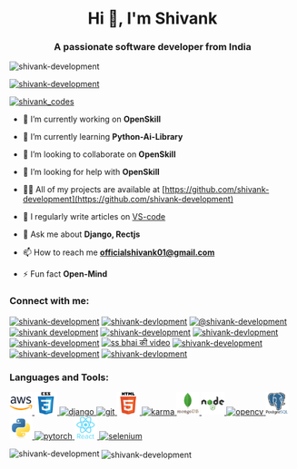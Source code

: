 <h1 align="center">Hi 👋, I'm Shivank</h1>
<h3 align="center">A passionate software developer from India</h3>

<p align="left"> <img src="https://komarev.com/ghpvc/?username=shivank-development&label=Profile%20views&color=0e75b6&style=flat" alt="shivank-development" /> </p>

<p align="left"> <a href="https://github.com/ryo-ma/github-profile-trophy"><img src="https://github-profile-trophy.vercel.app/?username=shivank-development" alt="shivank-development" /></a> </p>

<p align="left"> <a href="https://twitter.com/@shivank_codes" target="blank"><img src="https://img.shields.io/twitter/follow/@shivank_codes?logo=twitter&style=for-the-badge" alt="shivank_codes" /></a> </p>

- 🔭 I’m currently working on **OpenSkill**

- 🌱 I’m currently learning **Python-Ai-Library**

- 👯 I’m looking to collaborate on **OpenSkill**

- 🤝 I’m looking for help with **OpenSkill**

- 👨‍💻 All of my projects are available at [https://github.com/shivank-development](https://github.com/shivank-development)

- 📝 I regularly write articles on [VS-code](VS-code)

- 💬 Ask me about **Django, Rectjs**

- 📫 How to reach me **officialshivank01@gmail.com**

- ⚡ Fun fact **Open-Mind**

<h3 align="left">Connect with me:</h3>
<p align="left">
<a href="https://codepen.io/shivank-development" target="blank"><img align="center" src="https://raw.githubusercontent.com/rahuldkjain/github-profile-readme-generator/master/src/images/icons/Social/codepen.svg" alt="shivank-development" height="30" width="40" /></a>
<a href="https://dev.to/shivank-devlopment" target="blank"><img align="center" src="https://raw.githubusercontent.com/rahuldkjain/github-profile-readme-generator/master/src/images/icons/Social/devto.svg" alt="shivank-devlopment" height="30" width="40" /></a>
<a href="https://twitter.com/@shivank-development" target="blank"><img align="center" src="https://raw.githubusercontent.com/rahuldkjain/github-profile-readme-generator/master/src/images/icons/Social/twitter.svg" alt="@shivank-development" height="30" width="40" /></a>
<a href="https://linkedin.com/in/shivank development" target="blank"><img align="center" src="https://raw.githubusercontent.com/rahuldkjain/github-profile-readme-generator/master/src/images/icons/Social/linked-in-alt.svg" alt="shivank development" height="30" width="40" /></a>
<a href="https://codesandbox.com/shivank-development" target="blank"><img align="center" src="https://raw.githubusercontent.com/rahuldkjain/github-profile-readme-generator/master/src/images/icons/Social/codesandbox.svg" alt="shivank-development" height="30" width="40" /></a>
<a href="https://fb.com/shivank-devlopment" target="blank"><img align="center" src="https://raw.githubusercontent.com/rahuldkjain/github-profile-readme-generator/master/src/images/icons/Social/facebook.svg" alt="shivank-devlopment" height="30" width="40" /></a>
<a href="https://instagram.com/shivank-development" target="blank"><img align="center" src="https://raw.githubusercontent.com/rahuldkjain/github-profile-readme-generator/master/src/images/icons/Social/instagram.svg" alt="shivank-development" height="30" width="40" /></a>
<a href="https://www.youtube.com/c/ss bhai की video" target="blank"><img align="center" src="https://raw.githubusercontent.com/rahuldkjain/github-profile-readme-generator/master/src/images/icons/Social/youtube.svg" alt="ss bhai की video" height="30" width="40" /></a>
<a href="https://www.codechef.com/users/shivank-development" target="blank"><img align="center" src="https://cdn.jsdelivr.net/npm/simple-icons@3.1.0/icons/codechef.svg" alt="shivank-development" height="30" width="40" /></a>
<a href="https://www.leetcode.com/shivank-development" target="blank"><img align="center" src="https://raw.githubusercontent.com/rahuldkjain/github-profile-readme-generator/master/src/images/icons/Social/leet-code.svg" alt="shivank-development" height="30" width="40" /></a>
<a href="https://auth.geeksforgeeks.org/user/shivank-devlopment" target="blank"><img align="center" src="https://raw.githubusercontent.com/rahuldkjain/github-profile-readme-generator/master/src/images/icons/Social/geeks-for-geeks.svg" alt="shivank-devlopment" height="30" width="40" /></a>
</p>

<h3 align="left">Languages and Tools:</h3>
<p align="left"> <a href="https://aws.amazon.com" target="_blank" rel="noreferrer"> <img src="https://raw.githubusercontent.com/devicons/devicon/master/icons/amazonwebservices/amazonwebservices-original-wordmark.svg" alt="aws" width="40" height="40"/> </a> <a href="https://www.w3schools.com/css/" target="_blank" rel="noreferrer"> <img src="https://raw.githubusercontent.com/devicons/devicon/master/icons/css3/css3-original-wordmark.svg" alt="css3" width="40" height="40"/> </a> <a href="https://www.djangoproject.com/" target="_blank" rel="noreferrer"> <img src="https://cdn.worldvectorlogo.com/logos/django.svg" alt="django" width="40" height="40"/> </a> <a href="https://git-scm.com/" target="_blank" rel="noreferrer"> <img src="https://www.vectorlogo.zone/logos/git-scm/git-scm-icon.svg" alt="git" width="40" height="40"/> </a> <a href="https://www.w3.org/html/" target="_blank" rel="noreferrer"> <img src="https://raw.githubusercontent.com/devicons/devicon/master/icons/html5/html5-original-wordmark.svg" alt="html5" width="40" height="40"/> </a> <a href="https://karma-runner.github.io/latest/index.html" target="_blank" rel="noreferrer"> <img src="https://raw.githubusercontent.com/detain/svg-logos/780f25886640cef088af994181646db2f6b1a3f8/svg/karma.svg" alt="karma" width="40" height="40"/> </a> <a href="https://www.mongodb.com/" target="_blank" rel="noreferrer"> <img src="https://raw.githubusercontent.com/devicons/devicon/master/icons/mongodb/mongodb-original-wordmark.svg" alt="mongodb" width="40" height="40"/> </a> <a href="https://nodejs.org" target="_blank" rel="noreferrer"> <img src="https://raw.githubusercontent.com/devicons/devicon/master/icons/nodejs/nodejs-original-wordmark.svg" alt="nodejs" width="40" height="40"/> </a> <a href="https://opencv.org/" target="_blank" rel="noreferrer"> <img src="https://www.vectorlogo.zone/logos/opencv/opencv-icon.svg" alt="opencv" width="40" height="40"/> </a> <a href="https://www.postgresql.org" target="_blank" rel="noreferrer"> <img src="https://raw.githubusercontent.com/devicons/devicon/master/icons/postgresql/postgresql-original-wordmark.svg" alt="postgresql" width="40" height="40"/> </a> <a href="https://www.python.org" target="_blank" rel="noreferrer"> <img src="https://raw.githubusercontent.com/devicons/devicon/master/icons/python/python-original.svg" alt="python" width="40" height="40"/> </a> <a href="https://pytorch.org/" target="_blank" rel="noreferrer"> <img src="https://www.vectorlogo.zone/logos/pytorch/pytorch-icon.svg" alt="pytorch" width="40" height="40"/> </a> <a href="https://reactjs.org/" target="_blank" rel="noreferrer"> <img src="https://raw.githubusercontent.com/devicons/devicon/master/icons/react/react-original-wordmark.svg" alt="react" width="40" height="40"/> </a> <a href="https://www.selenium.dev" target="_blank" rel="noreferrer"> <img src="https://raw.githubusercontent.com/detain/svg-logos/780f25886640cef088af994181646db2f6b1a3f8/svg/selenium-logo.svg" alt="selenium" width="40" height="40"/> </a> </p>

<p><img align="left" src="https://github-readme-stats.vercel.app/api/top-langs?username=shivank-development&show_icons=true&locale=en&layout=compact" alt="shivank-development" /></p>

<p>&nbsp;<img align="center" src="https://github-readme-stats.vercel.app/api?username=shivank-development&show_icons=true&locale=en" alt="shivank-development" /></p>
